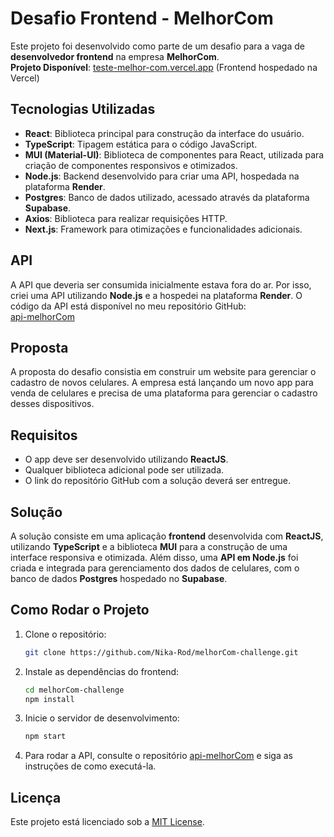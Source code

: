 # Desafio Frontend - MelhorCom

Este projeto foi desenvolvido como parte de um desafio para a vaga de **desenvolvedor frontend** na empresa **MelhorCom**.  
**Projeto Disponível**: [teste-melhor-com.vercel.app](https://teste-melhor-com.vercel.app/) (Frontend hospedado na Vercel)

## Tecnologias Utilizadas

- **React**: Biblioteca principal para construção da interface do usuário.
- **TypeScript**: Tipagem estática para o código JavaScript.
- **MUI (Material-UI)**: Biblioteca de componentes para React, utilizada para criação de componentes responsivos e otimizados.
- **Node.js**: Backend desenvolvido para criar uma API, hospedada na plataforma **Render**.
- **Postgres**: Banco de dados utilizado, acessado através da plataforma **Supabase**.
- **Axios**: Biblioteca para realizar requisições HTTP.
- **Next.js**: Framework para otimizações e funcionalidades adicionais.

## API

A API que deveria ser consumida inicialmente estava fora do ar. Por isso, criei uma API utilizando **Node.js** e a hospedei na plataforma **Render**. O código da API está disponível no meu repositório GitHub:  
[api-melhorCom](https://github.com/Nika-Rod/api-melhorCom)

## Proposta

A proposta do desafio consistia em construir um website para gerenciar o cadastro de novos celulares. A empresa está lançando um novo app para venda de celulares e precisa de uma plataforma para gerenciar o cadastro desses dispositivos.

## Requisitos

- O app deve ser desenvolvido utilizando **ReactJS**.
- Qualquer biblioteca adicional pode ser utilizada.
- O link do repositório GitHub com a solução deverá ser entregue.

## Solução

A solução consiste em uma aplicação **frontend** desenvolvida com **ReactJS**, utilizando **TypeScript** e a biblioteca **MUI** para a construção de uma interface responsiva e otimizada. Além disso, uma **API em Node.js** foi criada e integrada para gerenciamento dos dados de celulares, com o banco de dados **Postgres** hospedado no **Supabase**.

## Como Rodar o Projeto

1. Clone o repositório:
    ```bash
    git clone https://github.com/Nika-Rod/melhorCom-challenge.git
    ```

2. Instale as dependências do frontend:
    ```bash
    cd melhorCom-challenge
    npm install
    ```

3. Inicie o servidor de desenvolvimento:
    ```bash
    npm start
    ```

4. Para rodar a API, consulte o repositório [api-melhorCom](https://github.com/Nika-Rod/api-melhorCom) e siga as instruções de como executá-la.

## Licença

Este projeto está licenciado sob a [MIT License](LICENSE).
